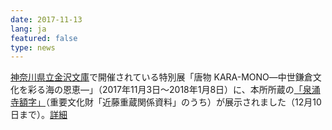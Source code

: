 ```yaml
---
date: 2017-11-13
lang: ja
featured: false
type: news
---
```

<a href="https://www.planet.pref.kanagawa.jp/city/kanazawa.htm" target="_blank">神奈川県立金沢文庫</a>で開催されている特別展「唐物 KARA-MONO―中世鎌倉文化を彩る海の恩恵―」（2017年11月3日～2018年1月8日）に、本所所蔵の<a href="https://clioimg.hi.u-tokyo.ac.jp/viewer/view/idata/T34/4/333/10000002?m=limit&amp;n=20" target="_blank">「泉涌寺額字」</a>（重要文化財「近藤重蔵関係資料」のうち）が展示されました（12月10日まで）。<a href="http://www.u-tokyo.ac.jp/ja/news/notices/notices_z0206_00007.html" target="_blank">詳細</a>
